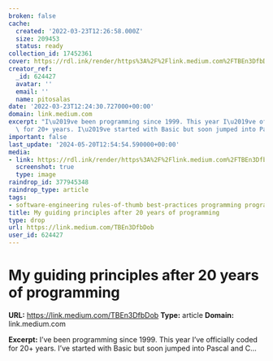 ```yaml
---
broken: false
cache:
  created: '2022-03-23T12:26:58.000Z'
  size: 209453
  status: ready
collection_id: 17452361
cover: https://rdl.ink/render/https%3A%2F%2Flink.medium.com%2FTBEn3DfbDob
creator_ref:
  _id: 624427
  avatar: ''
  email: ''
  name: pitosalas
date: '2022-03-23T12:24:30.727000+00:00'
domain: link.medium.com
excerpt: "I\u2019ve been programming since 1999. This year I\u2019ve officially coded\
  \ for 20+ years. I\u2019ve started with Basic but soon jumped into Pascal and C\u2026"
important: false
last_update: '2024-05-20T12:54:54.590000+00:00'
media:
- link: https://rdl.ink/render/https%3A%2F%2Flink.medium.com%2FTBEn3DfbDob
  screenshot: true
  type: image
raindrop_id: 377945348
raindrop_type: article
tags:
- software-engineering rules-of-thumb best-practices programming programming-language
title: My guiding principles after 20 years of programming
type: drop
url: https://link.medium.com/TBEn3DfbDob
user_id: 624427
---
```


# My guiding principles after 20 years of programming

**URL:** https://link.medium.com/TBEn3DfbDob
**Type:** article
**Domain:** link.medium.com

**Excerpt:** I’ve been programming since 1999. This year I’ve officially coded for 20+ years. I’ve started with Basic but soon jumped into Pascal and C…
